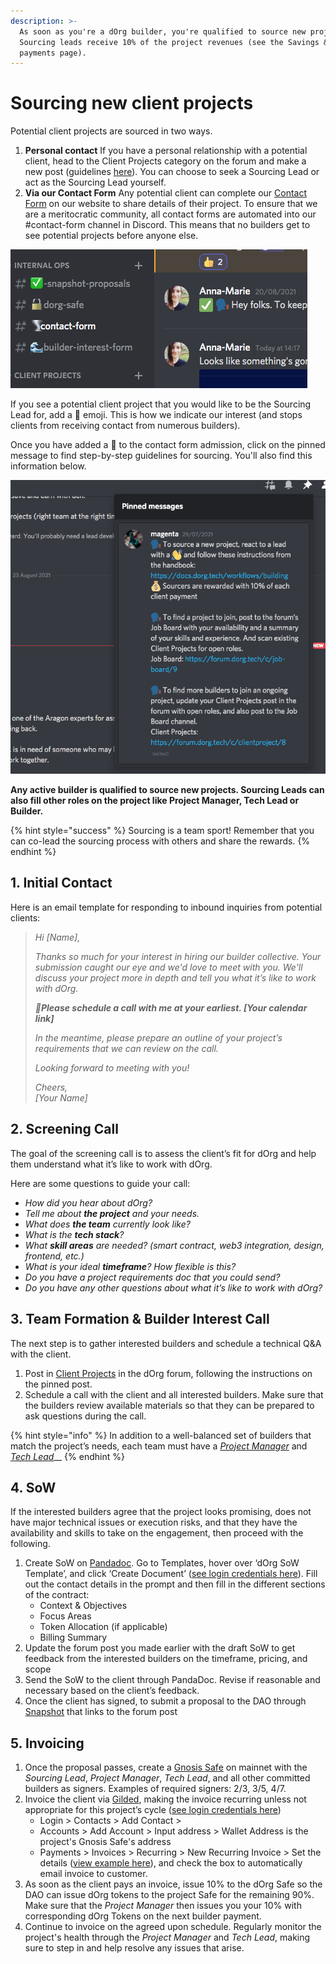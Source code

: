 ```yaml
---
description: >-
  As soon as you're a dOrg builder, you're qualified to source new projects.
  Sourcing leads receive 10% of the project revenues (see the Savings & client
  payments page).
---
```


# Sourcing new client projects

Potential client projects are sourced in two ways.

1. **Personal contact** If you have a personal relationship with a potential client, head to the Client Projects category on the forum and make a new post \(guidelines [here](https://forum.dorg.tech/t/about-the-client-projects-category/19)\). You can choose to seek a Sourcing Lead or act as the Sourcing Lead yourself. 
2. **Via our Contact Form** Any potential client can complete our [Contact Form](https://www.dorg.tech/#/contact) on our website to share details of their project. To ensure that we are a meritocratic community, all contact forms are automated into our \#contact-form channel in Discord. This means that no builders get to see potential projects before anyone else. 

![](../.gitbook/assets/screen-shot-2021-08-23-at-14.27.00.png)

If you see a potential client project that you would like to be the Sourcing Lead for, add a 👋 emoji. This is how we indicate our interest \(and stops clients from receiving contact from numerous builders\).

Once you have added a 👋 to the contact form admission, click on the pinned message to find step-by-step guidelines for sourcing. You'll also find this information below.

![](../.gitbook/assets/screen-shot-2021-08-23-at-14.33.49.png)

**Any active builder is qualified to source new projects. Sourcing Leads can also fill other roles on the project like Project Manager, Tech Lead or Builder.**

{% hint style="success" %}
Sourcing is a team sport! Remember that you can co-lead the sourcing process with others and share the rewards.
{% endhint %}

## **1. Initial Contact**

Here is an email template for responding to inbound inquiries from potential clients:

> _Hi \[Name\],_
>
> _Thanks so much for your interest in hiring our builder collective. Your submission caught our eye and we'd love to meet with you. We'll discuss your project more in depth and tell you what it’s like to work with dOrg._
>
> _🤙**Please schedule a call with me at your earliest. \[Your calendar link\]**_
>
> _In the meantime, please prepare an outline of your project’s requirements that we can review on the call._
>
> _Looking forward to meeting with you!_
>
> _Cheers,  
> \[Your Name\]_

## 2. Screening Call

The goal of the screening call is to assess the client’s fit for dOrg and help them understand what it’s like to work with dOrg. 

Here are some questions to guide your call:

* _How did you hear about dOrg?_
* _Tell me about **the project** and your needs._
* _What does **the team** currently look like?_
* _What is the **tech stack**?_
* _What **skill areas** are needed? \(smart contract, web3 integration, design, frontend, etc.\)_
* _What is your ideal **timeframe**? How flexible is this?_
* _Do you have a project requirements doc that you could send?_
* _Do you have any other questions about what it’s like to work with dOrg?_

## 3. Team Formation & Builder Interest Call

The next step is to gather interested builders and schedule a technical Q&A with the client.

1. Post in [Client Projects](https://forum.dorg.tech/t/about-the-client-projects-category/19) in the dOrg forum, following the instructions on the pinned post.
2. Schedule a call with the client and all interested builders. Make sure that the builders review available materials so that they can be prepared to ask questions during the call.

{% hint style="info" %}
In addition to a well-balanced set of builders that match the project’s needs, each team must have a [_Project Manager_](project-manager.md) and [_Tech Lead_](tech-lead.md)\_\_
{% endhint %}

## 4. SoW

If the interested builders agree that the project looks promising, does not have major technical issues or execution risks, and that they have the availability and skills to take on the engagement, then proceed with the following.

1. Create SoW on [Pandadoc](https://app.pandadoc.com/a/#/templates-next?sortBy=name&direction=asc&displayMode=folders_first&mainFilter=all). Go to Templates, hover over ‘dOrg SoW Template’, and click ‘Create Document’ \([see login credentials here](https://docs.google.com/spreadsheets/d/18QXB9Ski8OxHRiELfxq8DcahYFhNnEKPEM20kRjeuYA/edit?usp=sharing)\). Fill out the contact details in the prompt and then fill in the different sections of the contract:
   * Context & Objectives
   * Focus Areas
   * Token Allocation \(if applicable\)
   * Billing Summary
2. Update the forum post you made earlier with the draft SoW to get feedback from the interested builders on the timeframe, pricing, and scope
3. Send the SoW to the client through PandaDoc. Revise if reasonable and necessary based on the client’s feedback.
4. Once the client has signed, to submit a proposal to the DAO through [Snapshot](https://snapshot.org/#/dorg.eth) that links to the forum post

## 5. Invoicing 

1. Once the proposal passes, create a [Gnosis Safe](https://gnosis-safe.io/app/#/welcome) on mainnet with the _Sourcing Lead_, _Project Manager_, _Tech Lead_, and all other committed builders as signers. Examples of required signers: 2/3, 3/5, 4/7.
2. Invoice the client via [Gilded](https://app.gilded.finance/auth/login), making the invoice recurring unless not appropriate for this project’s cycle \([see login credentials here](https://docs.google.com/spreadsheets/d/18QXB9Ski8OxHRiELfxq8DcahYFhNnEKPEM20kRjeuYA/edit?usp=sharing)\)
   * Login &gt; Contacts &gt; Add Contact &gt; 
   * Accounts &gt; Add Account &gt; Input address &gt; Wallet Address is the project's Gnosis Safe's address
   * Payments &gt; Invoices &gt; Recurring &gt; New Recurring Invoice &gt; Set the details \([view example here](https://app.gilded.finance/invoice/view/mDNglRQ0kMtaLDxwjvms)\), and check the box to automatically email invoice to customer.
3. As soon as the client pays an invoice, issue 10% to the dOrg Safe so the DAO can issue dOrg tokens to the project Safe for the remaining 90%. Make sure that the _Project Manager_ then issues you your 10% with corresponding dOrg Tokens on the next builder payment.
4. Continue to invoice on the agreed upon schedule. Regularly monitor the project's health through the _Project Manager_ and _Tech Lead_, making sure to step in and help resolve any issues that arise.

